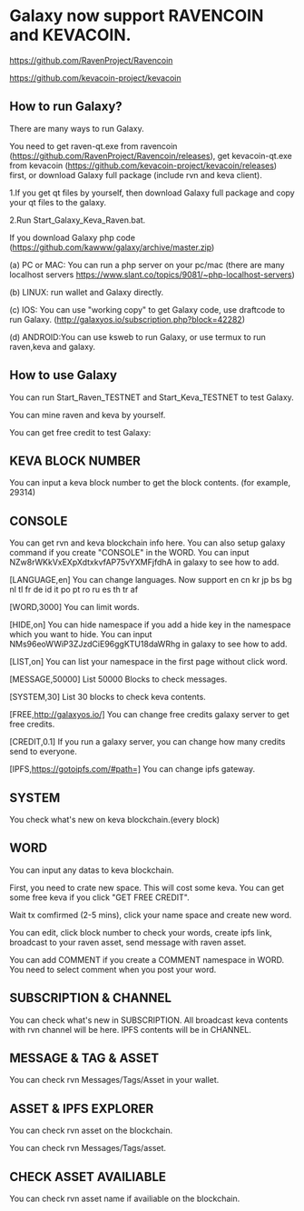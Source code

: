 # Galaxy now support RAVENCOIN and KEVACOIN.

https://github.com/RavenProject/Ravencoin

https://github.com/kevacoin-project/kevacoin


How to run Galaxy?
------------------

There are many ways to run Galaxy.

You need to get raven-qt.exe from ravencoin (https://github.com/RavenProject/Ravencoin/releases), get kevacoin-qt.exe from kevacoin (https://github.com/kevacoin-project/kevacoin/releases) first, or download Galaxy full package (include rvn and keva client).

1.If you get qt files by yourself, then download Galaxy full package and copy your qt files to the galaxy.

2.Run Start_Galaxy_Keva_Raven.bat.

If you download Galaxy php code (https://github.com/kawww/galaxy/archive/master.zip) 

(a) PC or MAC: You can run a php server on your pc/mac (there are many localhost servers https://www.slant.co/topics/9081/~php-localhost-servers)

(b) LINUX: run wallet and Galaxy directly.

(c) IOS: You can use "working copy" to get Galaxy code, use draftcode to run Galaxy. (http://galaxyos.io/subscription.php?block=42282)

(d) ANDROID:You can use ksweb to run Galaxy, or use termux to run raven,keva and galaxy.

How to use Galaxy
----------------

You can run Start_Raven_TESTNET and Start_Keva_TESTNET to test Galaxy.

You can mine raven and keva by yourself.

You can get free credit to test Galaxy:


KEVA BLOCK NUMBER
----------------

You can input a keva block number to get the block contents. (for example, 29314)

CONSOLE
----------------

You can get rvn and keva blockchain info here. You can also setup galaxy command if you create "CONSOLE" in the WORD. You can input NZw8rWKkVxEXpXdtxkvfAP75vYXMFjfdhA in galaxy to see how to add.

[LANGUAGE,en] You can change languages. Now support en cn kr jp bs bg nl tl fr de id it po pt ro ru es th tr af

[WORD,3000] You can limit words.

[HIDE,on] You can hide namespace if you add a hide key in the namespace which you want to hide.  You can input NMs96eoWWiP3ZJzdCiE96ggKTU18daWRhg in galaxy to see how to add.

[LIST,on] You can list your namespace in the first page without click word.

[MESSAGE,50000] List 50000 Blocks to check messages.

[SYSTEM,30] List 30 blocks to check keva contents.

[FREE,http://galaxyos.io/] You can change free credits galaxy server to get free credits.

[CREDIT,0.1] If you run a galaxy server, you can change how many credits send to everyone.

[IPFS,https://gotoipfs.com/#path=] You can change ipfs gateway.

SYSTEM
----------------

You check what's new on keva blockchain.(every block)

WORD
----------------

You can input any datas to keva blockchain. 

First, you need to crate new space. This will cost some keva. You can get some free keva if you click "GET FREE CREDIT".

Wait tx comfirmed (2-5 mins), click your name space and create new word.

You can edit, click block number to check your words, create ipfs link, broadcast to your raven asset, send message with raven asset.

You can add COMMENT if you create a COMMENT namespace in WORD. You need to select comment when you post your word.

SUBSCRIPTION & CHANNEL
----------------

You can check what's new in SUBSCRIPTION. All broadcast keva contents with rvn channel will be here. IPFS contents will be in CHANNEL.


MESSAGE & TAG & ASSET
----------------

You can check rvn Messages/Tags/Asset in your wallet.

ASSET & IPFS EXPLORER
----------------

You can check rvn asset on the blockchain.

You can check rvn Messages/Tags/asset.

CHECK ASSET AVAILIABLE
----------------

You can check rvn asset name if availiable on the blockchain.

